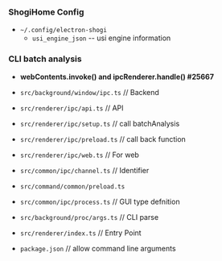 ### ShogiHome Config

* `~/.config/electron-shogi`
    * `usi_engine_json` -- usi engine information


### CLI batch analysis

* **webContents.invoke() and ipcRenderer.handle() #25667**

* `src/background/window/ipc.ts` // Backend

* `src/renderer/ipc/api.ts` // API
* `src/renderer/ipc/setup.ts` // call batchAnalysis
* `src/renderer/ipc/preload.ts`  // call back function
* `src/renderer/ipc/web.ts` // For web

* `src/common/ipc/channel.ts` // Identifier
* `src/command/common/preload.ts`

* `src/common/ipc/process.ts` // GUI type defnition
* `src/background/proc/args.ts` // CLI parse

* `src/renderer/index.ts` // Entry Point

* `package.json` // allow command line arguments
